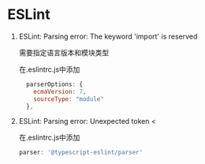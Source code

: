 # ESLint



1. ESLint: Parsing error: The keyword 'import' is reserved

   需要指定语言版本和模块类型

   在.eslintrc.js中添加

   ```js
     parserOptions: {
       ecmaVersion: 7,
       sourceType: "module"
     },
   ```

2. ESLint: Parsing error: Unexpected token <

   在.eslintrc.js中添加

   ```js
   parser: '@typescript-eslint/parser'
   ```

   
